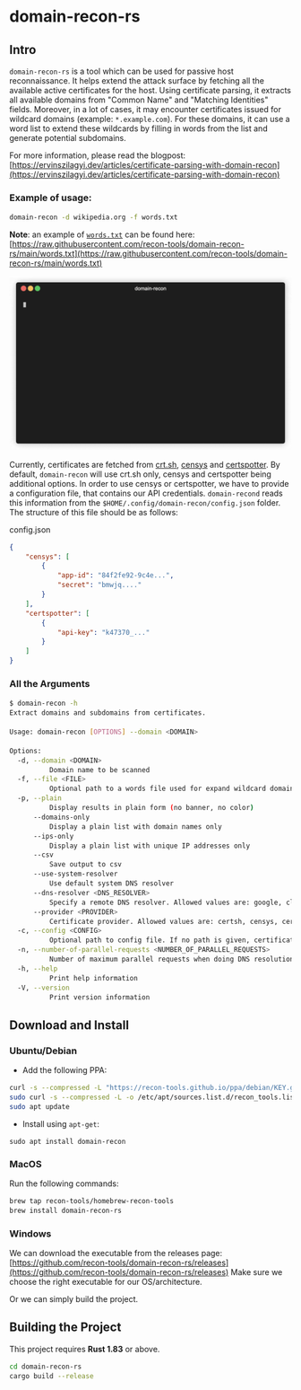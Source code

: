 # domain-recon-rs

## Intro

`domain-recon-rs` is a tool which can be used for passive host reconnaissance. It helps extend the attack surface by
fetching all the available active certificates for the host. Using certificate parsing, it extracts
all available domains from "Common Name" and "Matching Identities" fields.
Moreover, in a lot of cases, it may encounter certificates issued for wildcard domains (example: `*.example.com`).
For these domains, it can use a word list to extend these wildcards by filling in words from the list and generate
potential subdomains.

For more information, please read the blogpost: [https://ervinszilagyi.dev/articles/certificate-parsing-with-domain-recon](https://ervinszilagyi.dev/articles/certificate-parsing-with-domain-recon)

### Example of usage:

```bash
domain-recon -d wikipedia.org -f words.txt
```

**Note**: an example of [`words.txt`](words.txt) can be found here: [https://raw.githubusercontent.com/recon-tools/domain-recon-rs/main/words.txt](https://raw.githubusercontent.com/recon-tools/domain-recon-rs/main/words.txt)

![Example of usage GIF](images/example.gif)

Currently, certificates are fetched from [crt.sh](https://crt.sh/), [censys](https://search.censys.io/api) 
and [certspotter](https://sslmate.com/ct_search_api/). By default, `domain-recon` will use crt.sh only, 
censys and certspotter being additional options. In order to use censys or certspotter, we have to provide a 
configuration file, that contains our API credentials. `domain-recond` reads this information from 
the `$HOME/.config/domain-recon/config.json` folder. The structure of this file should be as follows:

config.json
```json
{
    "censys": [
        {
            "app-id": "84f2fe92-9c4e...",
            "secret": "bmwjq...."
        }
    ],
    "certspotter": [
        {
            "api-key": "k47370_..."
        }
    ]
}
```

### All the Arguments

```bash
$ domain-recon -h
Extract domains and subdomains from certificates.

Usage: domain-recon [OPTIONS] --domain <DOMAIN>

Options:
  -d, --domain <DOMAIN>
          Domain name to be scanned
  -f, --file <FILE>
          Optional path to a words file used for expand wildcard domains. If there is no path provided, there will be no attempt to expand wildcard domains
  -p, --plain
          Display results in plain form (no banner, no color)
      --domains-only
          Display a plain list with domain names only
      --ips-only
          Display a plain list with unique IP addresses only
      --csv
          Save output to csv
      --use-system-resolver
          Use default system DNS resolver
      --dns-resolver <DNS_RESOLVER>
          Specify a remote DNS resolver. Allowed values are: google, cloudflare, quad9. Default is google .Can contain multiple values delimited by comma, ex --dns-resolver="google,cloudflare,quad9" [default: google]
      --provider <PROVIDER>
          Certificate provider. Allowed values are: certsh, censys, certspotter. Default is certsh. Can contain multiple values delimited by comma, ex --provider=certsh,censys,certspotter [default: certsh]
  -c, --config <CONFIG>
          Optional path to config file. If no path is given, certificate providers such as censys or certspotter can not be used
  -n, --number-of-parallel-requests <NUMBER_OF_PARALLEL_REQUESTS>
          Number of maximum parallel requests when doing DNS resolution [default: 10]
  -h, --help
          Print help information
  -V, --version
          Print version information
```

## Download and Install

### Ubuntu/Debian

- Add the following PPA:

```bash
curl -s --compressed -L "https://recon-tools.github.io/ppa/debian/KEY.gpg" | sudo apt-key add -
sudo curl -s --compressed -L -o /etc/apt/sources.list.d/recon_tools.list "https://recon-tools/ppa/debian/recon_tools.list"
sudo apt update
```

- Install using `apt-get`:

```
sudo apt install domain-recon
```

### MacOS

Run the following commands:

```bash
brew tap recon-tools/homebrew-recon-tools
brew install domain-recon-rs
```

### Windows

We can download the executable from the releases page: [https://github.com/recon-tools/domain-recon-rs/releases](https://github.com/recon-tools/domain-recon-rs/releases)
Make sure we choose the right executable for our OS/architecture.

Or we can simply build the project.

## Building the Project

This project requires **Rust 1.83** or above.

```bash
cd domain-recon-rs
cargo build --release
```
